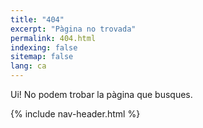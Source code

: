 ```yaml
---
title: "404"
excerpt: "Pàgina no trovada"
permalink: 404.html
indexing: false
sitemap: false
lang: ca
---
```


Ui! No podem trobar la pàgina que busques.

{% include nav-header.html %}
